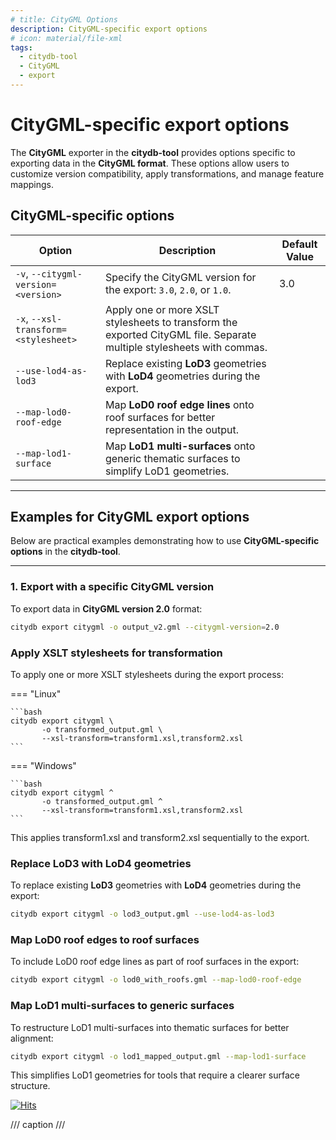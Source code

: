 ```yaml
---
# title: CityGML Options
description: CityGML-specific export options
# icon: material/file-xml
tags:
  - citydb-tool
  - CityGML
  - export
---
```


# CityGML-specific export options

The **CityGML** exporter in the **citydb-tool** provides options specific to exporting data in the **CityGML format**. These options allow users to customize version compatibility, apply transformations, and manage feature mappings.

## CityGML-specific options

| Option                                | Description                                                                                          | Default Value |
|---------------------------------------|------------------------------------------------------------------------------------------------------|---------------|
| `-v`, `--citygml-version=<version>`   | Specify the CityGML version for the export: `3.0`, `2.0`, or `1.0`.                                  | 3.0           |
| `-x`, `--xsl-transform=<stylesheet>`  | Apply one or more XSLT stylesheets to transform the exported CityGML file. Separate multiple stylesheets with commas. |               |
| `--use-lod4-as-lod3`                  | Replace existing **LoD3** geometries with **LoD4** geometries during the export.                     |               |
| `--map-lod0-roof-edge`                | Map **LoD0 roof edge lines** onto roof surfaces for better representation in the output.             |               |
| `--map-lod1-surface`                  | Map **LoD1 multi-surfaces** onto generic thematic surfaces to simplify LoD1 geometries.              |               |

---

## Examples for CityGML export options

Below are practical examples demonstrating how to use **CityGML-specific options** in the **citydb-tool**.

---

### 1. Export with a specific CityGML version

To export data in **CityGML version 2.0** format:

```bash
citydb export citygml -o output_v2.gml --citygml-version=2.0
```

### Apply XSLT stylesheets for transformation

To apply one or more XSLT stylesheets during the export process:

=== "Linux"

    ```bash
    citydb export citygml \
           -o transformed_output.gml \
           --xsl-transform=transform1.xsl,transform2.xsl
    ```
=== "Windows"

    ```bash
    citydb export citygml ^
           -o transformed_output.gml ^
           --xsl-transform=transform1.xsl,transform2.xsl
    ```

This applies transform1.xsl and transform2.xsl sequentially to the export.

### Replace LoD3 with LoD4 geometries

To replace existing **LoD3** geometries with **LoD4** geometries during the export:

```bash
citydb export citygml -o lod3_output.gml --use-lod4-as-lod3
```

### Map LoD0 roof edges to roof surfaces

To include LoD0 roof edge lines as part of roof surfaces in the export:

```bash
citydb export citygml -o lod0_with_roofs.gml --map-lod0-roof-edge
```

### Map LoD1 multi-surfaces to generic surfaces

To restructure LoD1 multi-surfaces into thematic surfaces for better alignment:

```bash
citydb export citygml -o lod1_mapped_output.gml --map-lod1-surface
```

This simplifies LoD1 geometries for tools that require a clearer surface structure.

[![Hits](https://hits.seeyoufarm.com/api/count/incr/badge.svg?url=https%3A%2F%2F3dcitydb.github.io%2F3dcitydb-mkdocs%2Fcitydb-tool%2Fexport_citygml%2F&count_bg=%2379C83D&title_bg=%23555555&icon=&icon_color=%23E7E7E7&title=Visitors&edge_flat=false)](https://hits.seeyoufarm.com/#history)

/// caption
///
